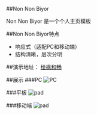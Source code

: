 ##Non Non Biyor

Non Non Biyor 是一个个人主页模板

##Non Non Biyor特点
* 响应式（适配PC和移动端）
* 结构清晰，层次分明

##演示地址： [绘枫和畅](http://www.coolecho.net)
 

##展示
###PC
![PC](http://img.coolecho.net/2016/03/20160320pic.jpg)

###平板
![pad](http://img.coolecho.net/2016/03/20160320pici.png)


###移动端
![pad](http://img.coolecho.net/2016/03/20160320picm.jpg)